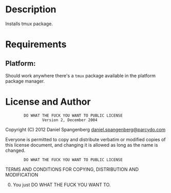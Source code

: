 Description
===========

Installs tmux package.

Requirements
============

## Platform:

Should work anywhere there's a `tmux` package available in the platform
package manager.

License and Author
==================

            DO WHAT THE FUCK YOU WANT TO PUBLIC LICENSE
                    Version 2, December 2004

 Copyright (C) 2012 Daniel Spangenberg <daniel.spangenberg@parcydo.com>

 Everyone is permitted to copy and distribute verbatim or modified
 copies of this license document, and changing it is allowed as long
 as the name is changed.

            DO WHAT THE FUCK YOU WANT TO PUBLIC LICENSE
   TERMS AND CONDITIONS FOR COPYING, DISTRIBUTION AND MODIFICATION

  0. You just DO WHAT THE FUCK YOU WANT TO.
